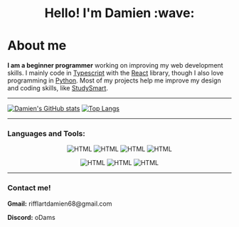 <h1 align="center">Hello! I'm Damien :wave:</h1>

# About me
**I am a beginner programmer** working on improving my web development skills. I mainly code in [Typescript](https://www.typescriptlang.org/) with the [React](https://react.dev/) library, though I also love programming in [Python](https://www.python.org/). Most of my projects help me improve my design and coding skills, like [StudySmart](https://github.com/damienRifflart/StudySmart).

___

[![Damien's GitHub stats](https://github-readme-stats.vercel.app/api?username=damienRifflart&show_icons=true&theme=dark)](https://github.com/damienRifflart/github-readme-stats) [![Top Langs](https://github-readme-stats.vercel.app/api/top-langs/?username=damienRifflart&layout=compact&langs_count=8&theme=dark&card_width=295)](https://github.com/anuraghazra/github-readme-stats)

---

### **Languages and Tools:**
<div align="center">

![HTML](https://img.shields.io/badge/-Python-070404?style=for-the-badge&logo=python)
![HTML](https://img.shields.io/badge/-HTML-070404?style=for-the-badge&logo=HTML5)
![HTML](https://img.shields.io/badge/-CSS-070404?style=for-the-badge&logo=css3&logoColor=2965f1)
![HTML](https://img.shields.io/badge/-Typescript-070404?style=for-the-badge&logo=typescript)

![HTML](https://img.shields.io/badge/-React-070404?style=for-the-badge&logo=react)
![HTML](https://img.shields.io/badge/-Supabase-070404?style=for-the-badge&logo=supabase)
![HTML](https://img.shields.io/badge/-Github-070404?style=for-the-badge&logo=Github)
</div>

---
### **Contact me!**
<p><strong>Gmail:</strong> rifflartdamien68@gmail.com</p>
<p><strong>Discord:</strong> oDams</p>
